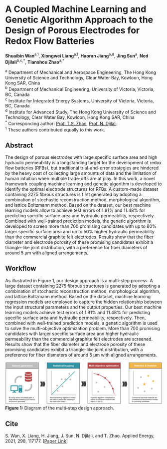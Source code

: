 # A Coupled Machine Learning and Genetic Algorithm Approach to the Design of Porous Electrodes for Redox Flow Batteries
**Shuaibin Wan**<sup>a,1</sup>, **Xiongwei Liang**<sup>a,1</sup>, **Haoran Jiang**<sup>a,d</sup>, **Jing Sun**<sup>a</sup>, **Ned Djilali**<sup>b,c,\*</sup>, **Tianshou Zhao**<sup>a,\*</sup> <br/>

<sup>a</sup> Department of Mechanical and Aerospace Engineering, The Hong Kong University of Science and Technology, Clear Water Bay, Kowloon, Hong Kong SAR, China <br/>
<sup>b</sup> Department of Mechanical Engineering, University of Victoria, Victoria, BC, Canada <br/>
<sup>c</sup> Institute for Integrated Energy Systems, University of Victoria, Victoria, BC, Canada <br/>
<sup>d</sup> Institute for Advanced Study, The Hong Kong University of Science and Technology, Clear Water Bay, Kowloon, Hong Kong SAR, China <br/>
<sup>\*</sup> Corresponding author: [Prof. T.S. Zhao](https://scholar.google.com/citations?user=0mUWHUQAAAAJ&hl=en), [Prof. N. Djilali](https://scholar.google.ca/citations?user=TcpC3GgAAAAJ&hl=en) <br/>
<sup>1</sup> These authors contributed equally to this work. <br/>

## Abstract
The design of porous electrodes with large specific surface area and high hydraulic permeability is a longstanding target for the development of redox flow batteries (RFBs), but traditional trial-and-error strategies are hindered by the heavy cost of collecting large amounts of data and the limitation of human intuition when multiple trade-offs are at play. In this work, a novel framework coupling machine learning and genetic algorithm is developed to identify the optimal electrode structures for RFBs. A custom-made dataset containing 2275 fibrous structures is first generated by adopting a combination of stochastic reconstruction method, morphological algorithm, and lattice Boltzmann method. Based on the dataset, our best machine learning models allow to achieve test errors of 1.91% and 11.48% for predicting specific surface area and hydraulic permeability, respectively. Combined with well-trained prediction models, the genetic algorithm is developed to screen more than 700 promising candidates with up to 80% larger specific surface area and up to 50% higher hydraulic permeability than the commercial graphite felt electrodes. Results show that the fiber diameter and electrode porosity of these promising candidates exhibit a triangle-like joint distribution, with a preference for fiber diameters of around 5 μm with aligned arrangements.

## Workflow
As illustrated in Figure 1, our design approach is a multi-step process. A large dataset containing 2275 fibrous structures is generated by adopting a combination of stochastic reconstruction
method, morphological algorithm, and lattice Boltzmann method. Based on the dataset, machine learning regression models are employed to capture the hidden relationship between the input structural
parameters and the output properties. Our best machine learning models achieve test errors of 1.91% and 11.48% for predicting specific surface area and hydraulic permeability, respectively. Then, combined with well-trained prediction models, a genetic algorithm is used to solve the multi-objective optimization problem. More than 700 promising candidates with larger specific surface area and higher hydraulic permeability than the commercial graphite felt electrodes are screened. Results show that the fiber diameter and electrode porosity of these promising candidates exhibit a triangle-like joint distribution, with a preference for fiber diameters of around 5 μm with aligned arrangements. <br/>

![workflow](/docs/workflow.png) <br/>
**Figure 1:** Diagram of the multi-step design approach. <br/>

## Cite
S. Wan, X. Liang, H. Jiang, J. Sun, N. Djilali, and T. Zhao. Applied Energy, 2021, 298, 117177. [[Paper Link](https://www.sciencedirect.com/science/article/abs/pii/S0306261921006073)]

